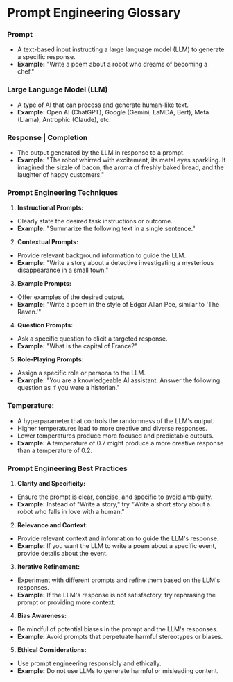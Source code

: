 # Prompt Engineering Glossary

### Prompt 
- A text-based input instructing a large language model (LLM) to generate a specific response.
- **Example:** "Write a poem about a robot who dreams of becoming a chef."

###  Large Language Model (LLM)
- A type of AI that can process and generate human-like text.
- **Example:** Open AI (ChatGPT), Google (Gemini, LaMDA, Bert), Meta (Llama), Antrophic (Claude), etc.

### Response | Completion
- The output generated by the LLM in response to a prompt.
- **Example:** "The robot whirred with excitement, its metal eyes sparkling. It imagined the sizzle of bacon, the aroma of freshly baked bread, and the laughter of happy customers."

### Prompt Engineering Techniques

1. **Instructional Prompts:** 
- Clearly state the desired task instructions or outcome.
- **Example:** "Summarize the following text in a single sentence."

2. **Contextual Prompts:** 
- Provide relevant background information to guide the LLM.
- **Example:** "Write a story about a detective investigating a mysterious disappearance in a small town."

3. **Example Prompts:** 
- Offer examples of the desired output.
- **Example:** "Write a poem in the style of Edgar Allan Poe, similar to 'The Raven.'"

4. **Question Prompts:** 
- Ask a specific question to elicit a targeted response.
- **Example:** "What is the capital of France?"

5. **Role-Playing Prompts:** 
- Assign a specific role or persona to the LLM.
- **Example:** "You are a knowledgeable AI assistant. Answer the following question as if you were a historian."

### **Temperature:** 
- A hyperparameter that controls the randomness of the LLM's output.
- Higher temperatures lead to more creative and diverse responses.
- Lower temperatures produce more focused and predictable outputs.
- **Example:** A temperature of 0.7 might produce a more creative response than a temperature of 0.2.

### Prompt Engineering Best Practices

1. **Clarity and Specificity:** 
- Ensure the prompt is clear, concise, and specific to avoid ambiguity.
- **Example:** Instead of "Write a story," try "Write a short story about a robot who falls in love with a human."

2. **Relevance and Context:** 
- Provide relevant context and information to guide the LLM's response.
- **Example:** If you want the LLM to write a poem about a specific event, provide details about the event.

3. **Iterative Refinement:** 
- Experiment with different prompts and refine them based on the LLM's responses.
- **Example:** If the LLM's response is not satisfactory, try rephrasing the prompt or providing more context.

4. **Bias Awareness:** 
- Be mindful of potential biases in the prompt and the LLM's responses.
- **Example:** Avoid prompts that perpetuate harmful stereotypes or biases.

5. **Ethical Considerations:** 
- Use prompt engineering responsibly and ethically.
- **Example:** Do not use LLMs to generate harmful or misleading content.          
